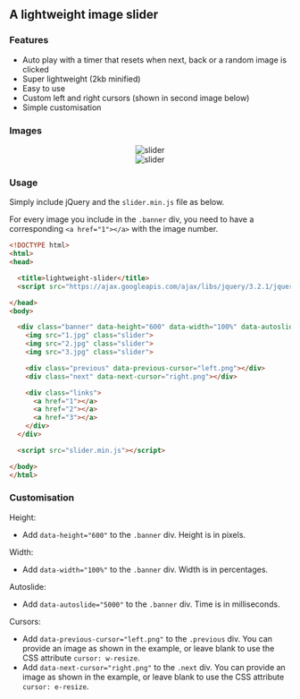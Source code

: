 ## A lightweight image slider

### Features

- Auto play with a timer that resets when next, back or a random image is clicked
- Super lightweight (2kb minified)
- Easy to use
- Custom left and right cursors (shown in second image below)
- Simple customisation

### Images

<div style="text-align:center">
	<img src ="http://i.imgur.com/bFp8h5T.png" alt="slider">
</div>

<div style="text-align:center">
	<img src ="http://i.imgur.com/3LVafrS.png" alt="slider">
</div>

### Usage

Simply include jQuery and the `slider.min.js` file as below.

For every image you include in the `.banner` div, you need to have a corresponding `<a href="1"></a>` with the image number.

```html
<!DOCTYPE html>
<html>
<head>

  <title>lightweight-slider</title>
  <script src="https://ajax.googleapis.com/ajax/libs/jquery/3.2.1/jquery.min.js"></script>

</head>
<body>

  <div class="banner" data-height="600" data-width="100%" data-autoslide="5000">
    <img src="1.jpg" class="slider">
    <img src="2.jpg" class="slider">
    <img src="3.jpg" class="slider">

    <div class="previous" data-previous-cursor="left.png"></div>
    <div class="next" data-next-cursor="right.png"></div>

    <div class="links">
      <a href="1"></a>
      <a href="2"></a>
      <a href="3"></a>
    </div>
  </div>

  <script src="slider.min.js"></script>

</body>
</html>
```

### Customisation

Height: 
- Add `data-height="600"` to the `.banner` div. Height is in pixels.

Width: 
- Add `data-width="100%"` to the `.banner` div. Width is in percentages.

Autoslide:
- Add `data-autoslide="5000"` to the `.banner` div. Time is in milliseconds.

Cursors:
- Add `data-previous-cursor="left.png"` to the `.previous` div. You can provide an image as shown in the example, or leave blank to use the CSS attribute `cursor: w-resize`.
- Add `data-next-cursor="right.png"` to the `.next` div. You can provide an image as shown in the example, or leave blank to use the CSS attribute `cursor: e-resize`.

